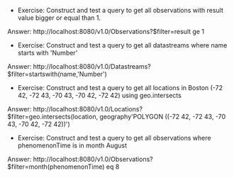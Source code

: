 - Exercise: Construct and test a query to get all observations with result value bigger or equal than 1.

Answer: http://localhost:8080/v1.0/Observations?$filter=result ge 1

- Exercise: Construct and test a query to get all datastreams where name starts with 'Number'

Answer: http://localhost:8080/v1.0/Datastreams?$filter=startswith(name,'Number')

- Exercise: Construct and test a query to get all locations in Boston (-72 42, -72 43, -70 43, -70 42, -72 42) using geo.intersects

Answer: http://localhost:8080/v1.0/Locations?$filter=geo.intersects(location, geography'POLYGON ((-72 42, -72 43, -70 43, -70 42, -72 42))')

- Exercise: Construct and test a query to get all observations where phenomenonTime is in month August

Answer: http://localhost:8080/v1.0/Observations?$filter=month(phenomenonTime) eq 8
